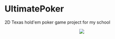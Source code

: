 # UltimatePoker
2D Texas hold'em poker game project for my school

<p align="center">
<img src="https://user-images.githubusercontent.com/65224852/235274041-89e0f8fa-a59f-4d32-b8d5-d0822742af80.png">
</p>
